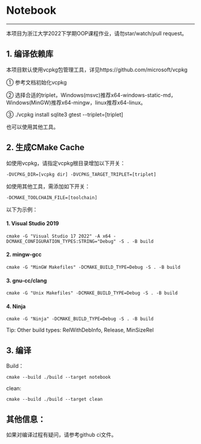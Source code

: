 # Notebook

-------

本项目为浙江大学2022下学期OOP课程作业，请勿star/watch/pull request。

## 1. 编译依赖库

本项目默认使用vcpkg包管理工具，详见https://github.com/microsoft/vcpkg

① 参考文档初始化vcpkg

② 选择合适的triplet，Windows(msvc)推荐x64-windows-static-md，Windows(MinGW)推荐x64-mingw，linux推荐x64-linux。

③ ./vcpkg install sqlite3 gtest --triplet=[triplet]

也可以使用其他工具。

## 2. 生成CMake Cache

如使用vcpkg，请指定vcpkg根目录增加以下开关：

```shell
-DVCPKG_DIR=[vcpkg dir] -DVCPKG_TARGET_TRIPLET=[triplet]
```

如使用其他工具，需添加如下开关：

```shell
-DCMAKE_TOOLCHAIN_FILE=[toolchain]
```

以下为示例：

#### 1. Visual Studio 2019

```shell
cmake -G "Visual Studio 17 2022" -A x64 -DCMAKE_CONFIGURATION_TYPES:STRING="Debug" -S . -B build
```

#### 2. mingw-gcc

```shell
cmake -G "MinGW Makefiles" -DCMAKE_BUILD_TYPE=Debug -S . -B build
```

#### 3. gnu-cc/clang

```shell
cmake -G "Unix Makefiles" -DCMAKE_BUILD_TYPE=Debug -S . -B build
```

#### 4. Ninja

```shell
cmake -G "Ninja" -DCMAKE_BUILD_TYPE=Debug -S . -B build
```

Tip: Other build types: RelWithDebInfo, Release, MinSizeRel

## 3. 编译

Build：

```shell
cmake --build ./build --target notebook
```

clean: 

```shell
cmake --build ./build --target clean
```

## 其他信息：
如果对编译过程有疑问，请参考github ci文件。
